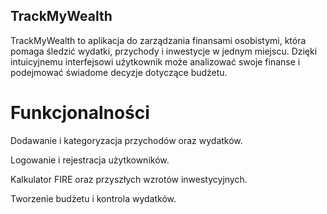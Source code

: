 ## TrackMyWealth

TrackMyWealth to aplikacja do zarządzania finansami osobistymi, która pomaga śledzić wydatki, przychody i inwestycje w jednym miejscu. Dzięki intuicyjnemu interfejsowi użytkownik może analizować swoje finanse i podejmować świadome decyzje dotyczące budżetu.

# Funkcjonalności

Dodawanie i kategoryzacja przychodów oraz wydatków.

Logowanie i rejestracja użytkowników.

Kalkulator FIRE oraz przyszłych wzrotów inwestycyjnych.

Tworzenie budżetu i kontrola wydatków.



